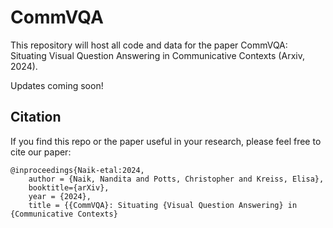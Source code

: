 # CommVQA

This repository will host all code and data for the paper CommVQA: Situating Visual Question Answering in Communicative Contexts (Arxiv, 2024).

Updates coming soon!

## Citation
If you find this repo or the paper useful in your research, please feel free to cite our paper:

```
@inproceedings{Naik-etal:2024,
    author = {Naik, Nandita and Potts, Christopher and Kreiss, Elisa},
    booktitle={arXiv},
    year = {2024},
    title = {{CommVQA}: Situating {Visual Question Answering} in {Communicative Contexts}
```
